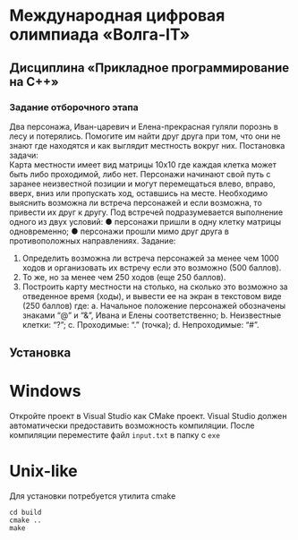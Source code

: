 # Международная цифровая олимпиада «Волга-IT»
## Дисциплина «Прикладное программирование на С++»
### Задание отборочного этапа
Два персонажа, Иван-царевич и Елена-прекрасная гуляли порознь в лесу
и потерялись. Помогите им найти друг друга при том, что они не знают где
находятся и как выглядит местность вокруг них.
Постановка задачи:  
Карта местности имеет вид матрицы 10х10 где каждая клетка может быть
либо проходимой, либо нет. Персонажи начинают свой путь с заранее
неизвестной позиции и могут перемещаться влево, вправо, вверх, вниз или
пропускать ход, оставшись на месте. Необходимо выяснить возможна ли
встреча персонажей и если возможна, то привести их друг к другу. Под встречей
подразумевается выполнение одного из двух условий:
● персонажи пришли в одну клетку матрицы одновременно;
● персонажи прошли мимо друг друга в противоположных направлениях.
Задание:
1. Определить возможна ли встреча персонажей за менее чем 1000 ходов и
организовать их встречу если это возможно (500 баллов).
2. То же, но за менее чем 250 ходов (еще 250 баллов).
1. Построить карту местности на столько, на сколько это возможно за
отведенное время (ходы), и вывести ее на экран в текстовом виде (250
баллов) где:
a. Начальное положение персонажей обозначены знаками “@” и “&”,
Ивана и Елены соответственно;
b. Неизвестные клетки: “?”;
c. Проходимые: “.” (точка);
d. Непроходимые: “#”.

## Установка
# Windows
Откройте проект в Visual Studio как CMake проект. Visual Studio должен автоматически предоставить возможность компиляции. После компиляции переместите файл ```input.txt``` в папку с ```exe```
# Unix-like
Для установки потребуется утилита cmake  
```
cd build
cmake ..
make
```
